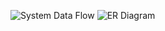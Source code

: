 ![System Data Flow](https://github.com/makamnilisha/Amenity-Detection-and-inventory-tracking-using-Detectron2/blob/main/Data%20Modeling/system%20data%20flow%20diagram.png)
![ER Diagram](https://github.com/makamnilisha/Amenity-Detection-and-inventory-tracking-using-Detectron2/blob/main/Data%20Modeling/ER%20Diagram%20of%20%20Inventory%20Management.png)
